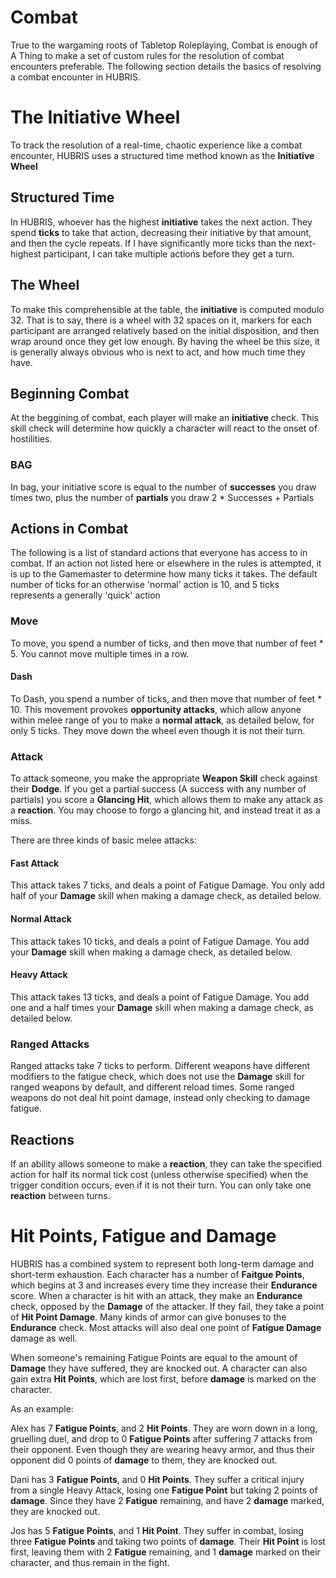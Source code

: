 # Combat
True to the wargaming roots of Tabletop Roleplaying, Combat is enough of A Thing to make a set of custom rules for the resolution of combat encounters preferable.  The following section details the basics of resolving a combat encounter in HUBRIS.

# The Initiative Wheel 

To track the resolution of a real-time, chaotic experience like a combat encounter, HUBRIS uses a structured time method known as the **Initiative Wheel**

## Structured Time
In HUBRIS, whoever has the highest **initiative** takes the next action.  They spend **ticks** to take that action, decreasing their initiative by that amount, and then the cycle repeats.  If I have significantly more ticks than the next-highest participant, I can take multiple actions before they get a turn.

## The Wheel

To make this comprehensible at the table, the **initiative** is computed modulo 32.  That is to say, there is a wheel with 32 spaces on it, markers for each participant are arranged relatively based on the initial disposition, and then wrap around once they get low enough.  By having the wheel be this size, it is generally always obvious who is next to act, and how much time they have.

## Beginning Combat
At the beggining of combat, each player will make an **initiative** check.  This skill check will determine how quickly a character will react to the onset of hostilities.

### BAG
In bag, your initiative score is equal to the number of **successes** you draw times two, plus the number of **partials** you draw
2 * Successes + Partials

## Actions in Combat

The following is a list of standard actions that everyone has access to in combat.  If an action not listed here or elsewhere in the rules is attempted, it is up to the Gamemaster to determine how many ticks it takes.  The default number of ticks for an otherwise 'normal' action is 10, and 5 ticks represents a generally 'quick' action

### Move
To move, you spend a number of ticks, and then move that number of feet * 5.  You cannot move multiple times in a row.
#### Dash
To Dash, you spend a number of ticks, and then move that number of feet * 10.  This movement provokes **opportunity attacks**, which allow anyone within melee range of you to make a **normal attack**, as detailed below, for only 5 ticks.  They move down the wheel even though it is not their turn.
### Attack

To attack someone, you make the appropriate **Weapon Skill** check against their **Dodge**.  If you get a partial success (A success with any number of partials) you score a **Glancing Hit**, which allows them to make any attack as a **reaction**.  You may choose to forgo a glancing hit, and instead treat it as a miss.

There are three kinds of basic melee attacks:
#### Fast Attack
This attack takes 7 ticks, and deals a point of Fatigue Damage.  You only add half of your **Damage** skill when making a damage check, as detailed below.
#### Normal Attack
This attack takes 10 ticks, and deals a point of Fatigue Damage.  You add your **Damage** skill when making a damage check, as detailed below.
#### Heavy Attack
This attack takes 13 ticks, and deals a point of Fatigue Damage.  You add one and a half times your **Damage** skill when making a damage check, as detailed below.
### Ranged Attacks
Ranged attacks take 7 ticks to perform.  Different weapons have different modifiers to the fatigue check, which does not use the **Damage** skill for ranged weapons by default, and different reload times.  Some ranged weapons do not deal hit point damage, instead only checking to damage fatigue.  

## Reactions
If an ability allows someone to make a **reaction**, they can take the specified action for half its normal tick cost (unless otherwise specified) when the trigger condition occurs, even if it is not their turn.  You can only take one **reaction** between turns.

# Hit Points, Fatigue and Damage
HUBRIS has a combined system to represent both long-term damage and short-term exhaustion.  Each character has a number of **Faitgue Points**, which begins at 3 and increases every time they increase their **Endurance** score.  When a character is hit with an attack, they make an **Endurance** check, opposed by the **Damage** of the attacker.  If they fail, they take a point of **Hit Point Damage**.  Many kinds of armor can give bonuses to the **Endurance** check.  Most attacks will also deal one point of **Fatigue Damage** damage as well.  

When someone's remaining Fatigue Points are equal to the amount of **Damage** they have suffered, they are knocked out.  A character can also gain extra **Hit Points**, which are lost first, before **damage** is marked on the character.  

As an example:

Alex has 7 **Fatigue Points**, and 2 **Hit Points**.  They are worn down in a long, gruelling duel, and drop to 0 **Fatigue Points** after suffering 7 attacks from their opponent.  Even though they are wearing heavy armor, and thus their opponent did 0 points of **damage** to them, they are knocked out.

Dani has 3 **Fatigue Points**, and 0 **Hit Points**.  They suffer a critical injury from a single Heavy Attack, losing one **Fatigue Point** but taking 2 points of **damage**.  Since they have 2 **Fatigue** remaining, and have 2 **damage** marked, they are knocked out.

Jos has 5 **Fatigue Points**, and 1 **Hit Point**.  They suffer in combat, losing three **Fatigue Points** and taking two points of **damage**.  Their **Hit Point** is lost first, leaving them with 2 **Fatigue** remaining, and 1 **damage** marked on their character, and thus remain in the fight.















